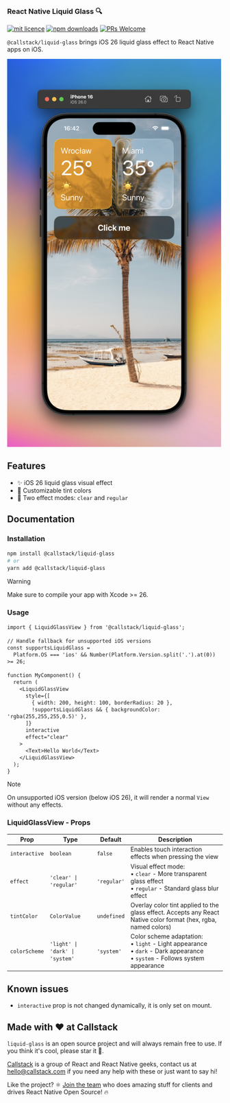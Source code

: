 ### React Native Liquid Glass 🔍

[![mit licence][license-badge]][license] [![npm downloads][npm-downloads-badge]][npm-downloads] [![PRs Welcome][prs-welcome-badge]][prs-welcome]

`@callstack/liquid-glass` brings iOS 26 liquid glass effect to React Native apps on iOS.

<img src="./assets/demo-screenshot.png" width="500" />

## Features

- ✨ iOS 26 liquid glass visual effect
- 🎨 Customizable tint colors
- 🔧 Two effect modes: `clear` and `regular`

## Documentation

### Installation

```bash
npm install @callstack/liquid-glass
# or
yarn add @callstack/liquid-glass
```

> [!WARNING]
> Make sure to compile your app with Xcode >= 26.

### Usage

```tsx
import { LiquidGlassView } from '@callstack/liquid-glass';

// Handle fallback for unsupported iOS versions
const supportsLiquidGlass =
  Platform.OS === 'ios' && Number(Platform.Version.split('.').at(0)) >= 26;

function MyComponent() {
  return (
    <LiquidGlassView
      style={[
        { width: 200, height: 100, borderRadius: 20 },
        !supportsLiquidGlass && { backgroundColor: 'rgba(255,255,255,0.5)' },
      ]}
      interactive
      effect="clear"
    >
      <Text>Hello World</Text>
    </LiquidGlassView>
  );
}
```

> [!NOTE]
> On unsupported iOS version (below iOS 26), it will render a normal `View` without any effects.

### LiquidGlassView - Props

| Prop          | Type                            | Default     | Description                                                                                                                         |
| ------------- | ------------------------------- | ----------- | ----------------------------------------------------------------------------------------------------------------------------------- |
| `interactive` | `boolean`                       | `false`     | Enables touch interaction effects when pressing the view                                                                            |
| `effect`      | `'clear' \| 'regular'`          | `'regular'` | Visual effect mode:<br/>• `clear` - More transparent glass effect<br/>• `regular` - Standard glass blur effect                      |
| `tintColor`   | `ColorValue`                    | `undefined` | Overlay color tint applied to the glass effect. Accepts any React Native color format (hex, rgba, named colors)                     |
| `colorScheme` | `'light' \| 'dark' \| 'system'` | `'system'`  | Color scheme adaptation:<br/>• `light` - Light appearance<br/>• `dark` - Dark appearance<br/>• `system` - Follows system appearance |

## Known issues

- `interactive` prop is not changed dynamically, it is only set on mount.

## Made with ❤️ at Callstack

`liquid-glass` is an open source project and will always remain free to use. If you think it's cool, please star it 🌟.

[Callstack][callstack-readme-with-love] is a group of React and React Native geeks, contact us at [hello@callstack.com](mailto:hello@callstack.com) if you need any help with these or just want to say hi!

Like the project? ⚛️ [Join the team](https://callstack.com/careers/?utm_campaign=Senior_RN&utm_source=github&utm_medium=readme) who does amazing stuff for clients and drives React Native Open Source! 🔥

[callstack-readme-with-love]: https://callstack.com/?utm_source=github.com&utm_medium=referral&utm_campaign=liquid-glass&utm_term=readme-with-love
[license-badge]: https://img.shields.io/npm/l/@callstack/liquid-glass?style=for-the-badge
[license]: https://github.com/callstack/liquid-glass/blob/main/LICENSE
[npm-downloads-badge]: https://img.shields.io/npm/dm/@callstack/liquid-glass?style=for-the-badge
[npm-downloads]: https://www.npmjs.com/package/@callstack/liquid-glass
[prs-welcome-badge]: https://img.shields.io/badge/PRs-welcome-brightgreen.svg?style=for-the-badge
[prs-welcome]: ./CONTRIBUTING.md
